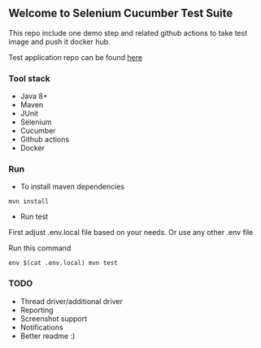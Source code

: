 ## Welcome to Selenium Cucumber Test Suite

This repo include one demo step and related github actions to take test image and push it docker hub. 

Test application repo can be found [here](https://github.com/selcuktemizsoy/demo-react-app)

### Tool stack
* Java 8+
* Maven
* JUnit
* Selenium
* Cucumber
* Github actions
* Docker

### Run
* To install maven dependencies

`mvn install`

* Run test 

First adjust .env.local file based on your needs. Or use any other .env file

Run this command 

`env $(cat .env.local) mvn test`

### TODO
* Thread driver/additional driver
* Reporting
* Screenshot support
* Notifications 
* Better readme :)
